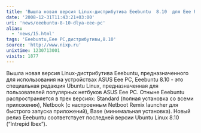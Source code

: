 ```yaml
---
title: 'Вышла новая версия Linux-дистрибутива Eeebuntu  8.10  для Eee PC'
date: '2008-12-31T11:43:21+03:00'
uri: 'news/eeebuntu-8-10-dlya-eee-pc'
alias: 
  - 'news/15.html'
tags: 'Eeebuntu,Eee PC,дистрибутивы,8.10'
source: 'http://www.nixp.ru'
unixtime: 1230713001
visits: 1877
---
```

Вышла новая версия Linux-дистрибутива Eeebuntu, предназначенного для использования на устройствах ASUS Eee PC, Eeebuntu 8.10 - это специальная редакция Ubuntu Linux, предназначенная для пользователей популярных нетбуков ASUS Eee PC. Отныне Eeebuntu распространяется в трех версиях: Standard (полная установка со всеми приложения), Netbook (с настроенным Netboot Remix launcher для быстрого запуска приложений), Base (минимальная установка). Новый релиз Eeebuntu соответствует последней версии Ubuntu Linux 8.10 (“Intrepid Ibex”).
